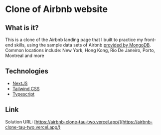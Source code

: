 # Clone of Airbnb website

## What is it?

This is a clone of the Airbnb landing page that I built to practice my front-end skills, using the sample data sets of Airbnb [provided by MongoDB](https://www.mongodb.com/docs/atlas/sample-data/sample-airbnb/).  
Common locations include: New York, Hong Kong, Rio De Janeiro, Porto, Montreal and more

## Technologies

- [NextJS](https://nextjs.org/)
- [Tailwind CSS](https://tailwindcss.com/)
- [Typescript](https://www.typescriptlang.org/)

## Link 

Solution URL: [https://airbnb-clone-tau-two.vercel.app/](https://airbnb-clone-tau-two.vercel.app/)





